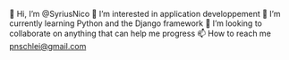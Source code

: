 👋 Hi, I’m @SyriusNico
👀 I’m interested in application developpement
🌱 I’m currently learning Python and the Django framework
💞️ I’m looking to collaborate on anything that can help me progress
📫 How to reach me pnschlei@gmail.com

<!---
SyriusNico/SyriusNico is a ✨ special ✨ repository because its `README.md` (this file) appears on your GitHub profile.
You can click the Preview link to take a look at your changes.
--->
